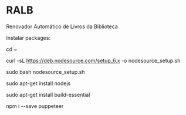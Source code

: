 # RALB
Renovador Automático de Livros da Biblioteca

Instalar packages:

cd ~

curl -sL https://deb.nodesource.com/setup_6.x -o nodesource_setup.sh

sudo bash nodesource_setup.sh

sudo apt-get install nodejs

sudo apt-get install build-essential

npm i --save puppeteer
